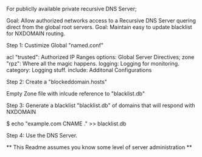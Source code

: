 For publiclly available private recursive DNS Server;

Goal: Allow authorized networks access to a Recursive DNS Server quering direct from the global root servers.
Goal: Maintain easy to update blacklist for NXDOMAIN routing.

Step 1: Custimize Global "named.conf"

acl "trusted": Authorized IP Ranges
options: Global Server Directives; 
zone "rpz": Where all the magic happens.
logging: Logging for monitoring.
category: Logging stuff.
include: Additonal Configurations

Step 2: Create a "blockeddomain.hosts"

Empty Zone file with inlcude reference to "blacklist.db"

Step 3: Generate a blacklist "blacklist.db" of domains that will respond with NXDOMAIN

$ echo "example.com CNAME ." >> blacklist.db

Step 4: Use the DNS Server.




** This Readme assumes you know some level of server administration **

